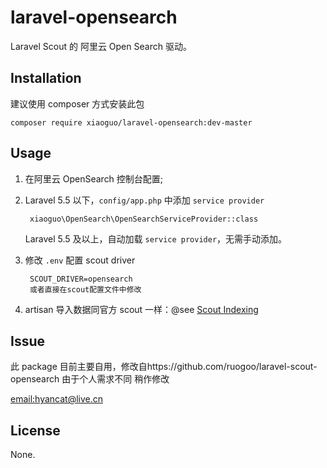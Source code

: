 # laravel-opensearch

Laravel Scout 的 阿里云 Open Search 驱动。

## Installation

建议使用 composer 方式安装此包

    composer require xiaoguo/laravel-opensearch:dev-master

## Usage

1. 在阿里云 OpenSearch 控制台配置;

2. Laravel 5.5 以下，`config/app.php`  中添加 `service provider`

        xiaoguo\OpenSearch\OpenSearchServiceProvider::class

    Laravel 5.5 及以上，自动加载 `service provider`，无需手动添加。

3. 修改 `.env` 配置 scout driver

        SCOUT_DRIVER=opensearch
        或者直接在scout配置文件中修改

4. artisan 导入数据同官方 scout 一样：@see [Scout Indexing](https://laravel.com/docs/5.5/scout#indexing)

## Issue

此 package 目前主要自用，修改自https://github.com/ruogoo/laravel-scout-opensearch
由于个人需求不同 稍作修改

[email:hyancat@live.cn](mailto:hyancat@live.cn)

## License

None.
